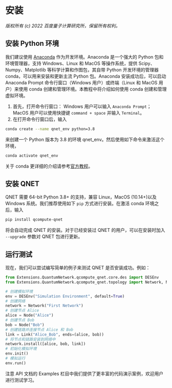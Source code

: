 # 安装

*版权所有 (c) 2022 百度量子计算研究所，保留所有权利。*

## 安装 Python 环境

我们建议使用 [Anaconda](https://www.anaconda.com/products/distribution) 作为开发环境。Anaconda 是一个强大的 Python 包和环境管理器，支持 Windows、Linux 和 MacOS 等操作系统，提供 Scipy、Numpy、Matplotlib 等科学计算和作图包，其自带 Python 开发环境的管理器 conda，可以用来安装和更新主流 Python 包。Anaconda 安装成功后，可以启动 Anaconda Prompt 命令行窗口（Windows 用户）或终端（Linux 和 MacOS 用户）来使用 conda 创建和管理环境。本教程中将介绍如何使用 conda 创建和管理虚拟环境。

1. 首先，打开命令行窗口： Windows 用户可以输入 ``Anaconda Prompt``；MacOS 用户可以使用快捷键 ``command + space`` 并输入 ``Terminal``。
2. 在打开命令行窗口后，输入
```bash
conda create --name qnet_env python=3.8
```
来创建一个 Python 版本为 3.8 的环境 qnet_env。然后使用如下命令来激活这个环境，
```bash
conda activate qnet_env
```

关于 conda 更详细的介绍请参考[官方教程](https://docs.conda.io/projects/conda/en/latest/user-guide/getting-started.html)。

## 安装 QNET

QNET 需要 64-bit Python 3.8+ 的支持，兼容 Linux，MacOS (10.14+)以及 Windows 系统。我们推荐使用如下 ``pip`` 方式进行安装。在激活 conda 环境之后，输入
```bash
pip install qcompute-qnet
```
将会自动完成 QNET 的安装。对于已经安装过 QNET 的用户，可以在安装时加入 ``--upgrade`` 参数对 QNET 包进行更新。

## 运行测试

现在，我们可以尝试编写简单的例子来测试 QNET 是否安装成功。例如：


```python
from Extensions.QuantumNetwork.qcompute_qnet.core.des import DESEnv
from Extensions.QuantumNetwork.qcompute_qnet.topology import Network, Node, Link

# 创建模拟环境
env = DESEnv("Simulation Environment", default=True)
# 创建网络
network = Network("First Network")  
# 创建节点 Alice
alice = Node("Alice")  
# 创建节点 Bob
bob = Node("Bob")  
# 创建链路并连接节点 Alice 和 Bob
link = Link("Alice_Bob", ends=(alice, bob)) 
# 将节点和链路安装到网络中
network.install([alice, bob, link])  
# 初始化模拟环境
env.init()
# 模拟运行
env.run()
```

注意 API 文档的 Examples 栏目中我们提供了更丰富的代码演示案例，欢迎用户进行测试学习。
